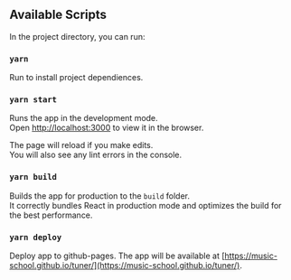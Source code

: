 ## Available Scripts

In the project directory, you can run:

### `yarn`

Run to install project dependiences.

### `yarn start`

Runs the app in the development mode.<br>
Open [http://localhost:3000](http://localhost:3000) to view it in the browser.

The page will reload if you make edits.<br>
You will also see any lint errors in the console.

### `yarn build`

Builds the app for production to the `build` folder.<br>
It correctly bundles React in production mode and optimizes the build for the best performance.

### `yarn deploy`

Deploy app to github-pages. The app will be available at [https://music-school.github.io/tuner/](https://music-school.github.io/tuner/).
